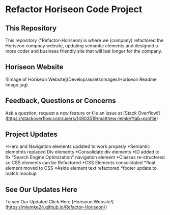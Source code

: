 # Refactor Horiseon Code Project

## This Repository
This repository ("Refactor-Horiseon) is where we (company) refactored the Horiseon compnay website, updating semantic elements and designed a more coder and business friendly site that will last longer for the company. 

## Horiseon Website
![Image of Horiseon Website](Develop/assets/images/Horiseon Readme Image.jpg)

## Feedback, Questions or Concerns
Ask a question, request a new feature or file an issue at [Stack Overflow!] (https://stackoverflow.com/users/14903519/matthew-lemke?tab=profile)


## Project Updates

*Hero and Navigation elements updated to work properly
*Semantic elemetnts replaced Div elements
*Consolidate div elements
*ID added to fix "Search Engine Optimization" navigation element
*Classes re-structered so CSS elements can be Refactored
*CSS Elements consolidated 
*float element moved to CSS
*Aside element text refactored
*footer update to match mockup

##  See Our Updates Here
To see Our Updated Click Here [Horiseon Website!] (https://mlemke24.github.io/Refactor-Horiseon/)